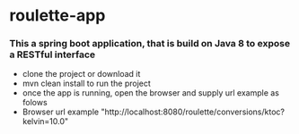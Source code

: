 # roulette-app
### This a spring boot application, that is build on Java 8 to expose a RESTful interface

* clone the project or download it
* mvn clean install to run the project
* once the app is running, open the browser and supply url example as folows
* Browser url example "http://localhost:8080/roulette/conversions/ktoc?kelvin=10.0"
